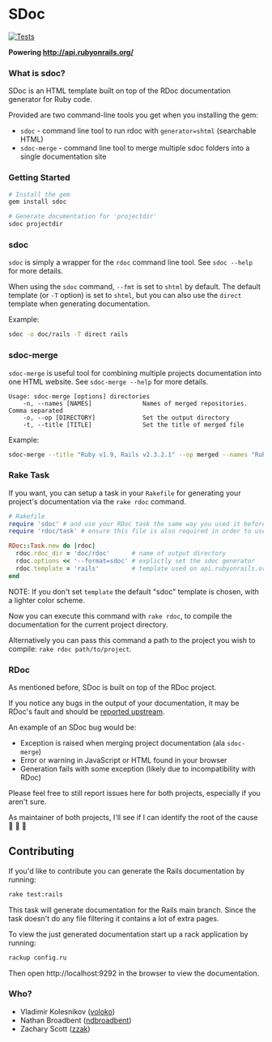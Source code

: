 # SDoc

[![Tests](https://github.com/zzak/sdoc/actions/workflows/test.yml/badge.svg)](https://github.com/zzak/sdoc/actions/workflows/test.yml)

**Powering http://api.rubyonrails.org/**

### What is sdoc?

SDoc is an HTML template built on top of the RDoc documentation generator for Ruby code.

Provided are two command-line tools you get when you installing the gem:

* `sdoc` - command line tool to run rdoc with `generator=shtml` (searchable HTML)
* `sdoc-merge` - command line tool to merge multiple sdoc folders into a single documentation site

### Getting Started

```bash
# Install the gem
gem install sdoc

# Generate documentation for 'projectdir'
sdoc projectdir
```

### sdoc

`sdoc` is simply a wrapper for the `rdoc` command line tool. See `sdoc --help` for more details.

When using the `sdoc` command, `--fmt` is set to `shtml` by default. The default template (or `-T` option) is set to `shtml`, but you can also use the `direct` template when generating documentation.

Example:

```bash
sdoc -o doc/rails -T direct rails
```

### sdoc-merge

`sdoc-merge` is useful tool for combining multiple projects documentation into one HTML website. See `sdoc-merge --help` for more details.

```
Usage: sdoc-merge [options] directories
    -n, --names [NAMES]              Names of merged repositories. Comma separated
    -o, --op [DIRECTORY]             Set the output directory
    -t, --title [TITLE]              Set the title of merged file
```

Example:

```bash
sdoc-merge --title "Ruby v1.9, Rails v2.3.2.1" --op merged --names "Ruby,Rails" ruby-v1.9 rails-v2.3.2.1
```

### Rake Task

If you want, you can setup a task in your `Rakefile` for generating your project's documentation via the `rake rdoc` command.

```ruby
# Rakefile
require 'sdoc' # and use your RDoc task the same way you used it before
require 'rdoc/task' # ensure this file is also required in order to use `RDoc::Task`

RDoc::Task.new do |rdoc|
  rdoc.rdoc_dir = 'doc/rdoc'      # name of output directory
  rdoc.options << '--format=sdoc' # explictly set the sdoc generator
  rdoc.template = 'rails'         # template used on api.rubyonrails.org
end
```

NOTE: If you don't set `template` the default "sdoc" template is chosen, with a lighter color scheme.

Now you can execute this command with `rake rdoc`, to compile the documentation for the current project directory.

Alternatively you can pass this command a path to the project you wish to compile: `rake rdoc path/to/project`.

### RDoc

As mentioned before, SDoc is built on top of the RDoc project.

If you notice any bugs in the output of your documentation, it may be RDoc's fault and should be [reported upstream](https://github.com/ruby/rdoc/issues/new).

An example of an SDoc bug would be:

* Exception is raised when merging project documentation (ala `sdoc-merge`)
* Error or warning in JavaScript or HTML found in your browser
* Generation fails with some exception (likely due to incompatibility with RDoc)

Please feel free to still report issues here for both projects, especially if you aren't sure.

As maintainer of both projects, I'll see if I can identify the root of the cause :bow: :bow: :bow:

## Contributing

If you'd like to contribute you can generate the Rails documentation by running:

```bash
rake test:rails
```

This task will generate documentation for the Rails main branch.
Since the task doesn't do any file filtering it contains a lot of extra pages.

To view the just generated documentation start up a rack application by running:

```bash
rackup config.ru
```

Then open http://localhost:9292 in the browser to view the documentation.

### Who?

* Vladimir Kolesnikov ([voloko](https://github.com/voloko))
* Nathan Broadbent ([ndbroadbent](https://github.com/ndbroadbent))
* Zachary Scott ([zzak](https://github.com/zzak))
